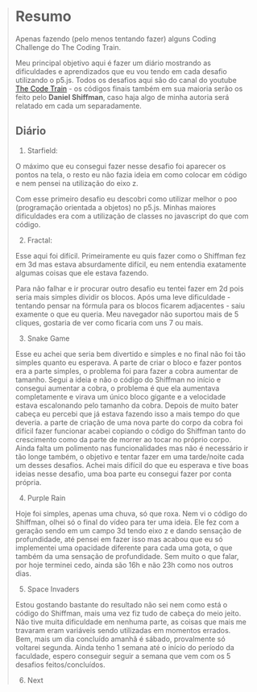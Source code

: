 ># Resumo
>Apenas fazendo (pelo menos tentando fazer) alguns Coding Challenge do The Coding Train.
>
>Meu principal objetivo aqui é fazer um diário mostrando as dificuldades e aprendizados que eu vou tendo em cada desafio utilizando o p5.js.
>Todos os desafios aqui são do canal do youtube [The Code Train](https://www.youtube.com/c/TheCodingTrain) - os códigos finais também em sua maioria serão os feito pelo **Daniel Shiffman**, caso haja algo de minha autoria será relatado em cada um separadamente.
>
>
>## Diário
>001. Starfield:
>
>  O máximo que eu consegui fazer nesse desafio foi aparecer os pontos na tela, o resto eu não fazia ideia em como colocar em código e nem pensei na utilização do eixo z. 
>
>  Com esse primeiro desafio eu descobri como utilizar melhor o poo (programação orientada a objetos) no p5.js. Minhas maiores dificuldades era com a utilização de classes no javascript do que com código.
>
>
>002. Fractal:
>
>  Esse aqui foi difícil. Primeiramente eu quis fazer como o Shiffman fez em 3d mas estava absurdamente difícil, eu nem entendia exatamente algumas coisas que ele estava fazendo. 
>
>  Para não falhar e ir procurar outro desafio eu tentei fazer em 2d pois seria mais simples dividir os blocos. Após uma leve dificuldade - tentando pensar na fórmula para os blocos ficarem adjacentes - saiu examente o que eu queria. Meu navegador não suportou mais de 5 cliques, gostaria de ver como ficaria com uns 7 ou mais.
>
>
>003. Snake Game
>
>  Esse eu achei que seria bem divertido e simples e no final não foi tão simples quanto eu esperava. A parte de criar o bloco e fazer pontos era a parte simples, o problema foi para fazer a cobra aumentar de tamanho. Segui a ideia e não o código do Shiffman no início e consegui aumentar a cobra, o problema é que ela aumentava completamente e virava um único bloco gigante e a velocidade estava escalonando pelo tamanho da cobra.
>  Depois de muito bater cabeça eu percebi que já estava fazendo isso a mais tempo do que deveria. a parte de criação de uma nova parte do corpo da cobra foi difícil fazer funcionar acabei copiando o código do Shiffman tanto do crescimento como da parte de morrer ao tocar no próprio corpo. Ainda falta um polimento nas funcionalidades mas não é necessário ir tão longe também, o objetivo e tentar fazer em uma tarde/noite cada um desses desafios.
>  Achei mais difícil do que eu esperava e tive boas ideias nesse desafio, uma boa parte eu consegui fazer por conta própria.
>
>
>004. Purple Rain
>
>  Hoje foi simples, apenas uma chuva, só que roxa. Nem vi o código do Shiffman, olhei só o final do vídeo para ter uma ideia. Ele fez com a geração sendo em um campo 3d tendo eixo z e dando sensação de profundidade, até pensei em fazer isso mas acabou que eu só implementei uma opacidade diferente para cada uma gota, o que também da uma sensação de profundidade.
> Sem muito o que falar, por hoje terminei cedo, ainda são 16h e não 23h como nos outros dias.
>
>
>005. Space Invaders
>
>  Estou gostando bastante do resultado não sei nem como está o código do Shiffman, mais uma vez fiz tudo de cabeça do meio jeito. Não tive muita dificuldade em nenhuma parte, as coisas que mais me travaram eram variáveis sendo utilizadas em momentos errados. 
>  Bem, mais um dia concluído amanhã é sábado, provalmente só voltarei segunda. Ainda tenho 1 semana até o início do período da faculdade, espero conseguir seguir a semana que vem com os 5 desafios feitos/concluídos.
>
>
>006. Next
